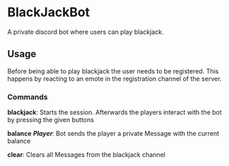 # BlackJackBot
A private discord bot where users can play blackjack.
## Usage
Before being able to play blackjack the user needs to be registered. This happens by reacting to an emote in the registration channel of the server.
### Commands
**blackjack**: Starts the session. Afterwards the players interact with the bot by pressing the given buttons

**balance** __*Player*__: Bot sends the player a private Message with the current balance

**clear**: Clears all Messages from the blackjack channel

